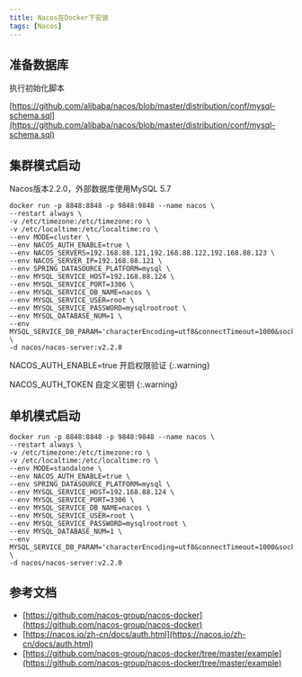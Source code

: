 ```yaml
---
title: Nacos在Docker下安装
tags: [Nacos]
---
```


## 准备数据库

执行初始化脚本

[https://github.com/alibaba/nacos/blob/master/distribution/conf/mysql-schema.sql](https://github.com/alibaba/nacos/blob/master/distribution/conf/mysql-schema.sql)

## 集群模式启动

Nacos版本2.2.0，外部数据库使用MySQL 5.7

```shell
docker run -p 8848:8848 -p 9848:9848 --name nacos \
--restart always \
-v /etc/timezone:/etc/timezone:ro \
-v /etc/localtime:/etc/localtime:ro \
--env MODE=cluster \
--env NACOS_AUTH_ENABLE=true \
--env NACOS_SERVERS=192.168.88.121,192.168.88.122,192.168.88.123 \
--env NACOS_SERVER_IP=192.168.88.121 \
--env SPRING_DATASOURCE_PLATFORM=mysql \
--env MYSQL_SERVICE_HOST=192.168.88.124 \
--env MYSQL_SERVICE_PORT=3306 \
--env MYSQL_SERVICE_DB_NAME=nacos \
--env MYSQL_SERVICE_USER=root \
--env MYSQL_SERVICE_PASSWORD=mysqlrootroot \
--env MYSQL_DATABASE_NUM=1 \
--env MYSQL_SERVICE_DB_PARAM='characterEncoding=utf8&connectTimeout=1000&socketTimeout=3000&autoReconnect=true&useSSL=false&serverTimezone=GMT%2B8' \
-d nacos/nacos-server:v2.2.0
```

NACOS_AUTH_ENABLE=true 开启权限验证
{:.warning}

NACOS_AUTH_TOKEN 自定义密钥
{:.warning}


## 单机模式启动

```shell
docker run -p 8848:8848 -p 9848:9848 --name nacos \
--restart always \
-v /etc/timezone:/etc/timezone:ro \
-v /etc/localtime:/etc/localtime:ro \
--env MODE=standalone \
--env NACOS_AUTH_ENABLE=true \
--env SPRING_DATASOURCE_PLATFORM=mysql \
--env MYSQL_SERVICE_HOST=192.168.88.124 \
--env MYSQL_SERVICE_PORT=3306 \
--env MYSQL_SERVICE_DB_NAME=nacos \
--env MYSQL_SERVICE_USER=root \
--env MYSQL_SERVICE_PASSWORD=mysqlrootroot \
--env MYSQL_DATABASE_NUM=1 \
--env MYSQL_SERVICE_DB_PARAM='characterEncoding=utf8&connectTimeout=1000&socketTimeout=3000&autoReconnect=true&useSSL=false&serverTimezone=GMT%2B8' \
-d nacos/nacos-server:v2.2.0
```

## 参考文档

* [https://github.com/nacos-group/nacos-docker](https://github.com/nacos-group/nacos-docker)
* [https://nacos.io/zh-cn/docs/auth.html](https://nacos.io/zh-cn/docs/auth.html)
* [https://github.com/nacos-group/nacos-docker/tree/master/example](https://github.com/nacos-group/nacos-docker/tree/master/example)